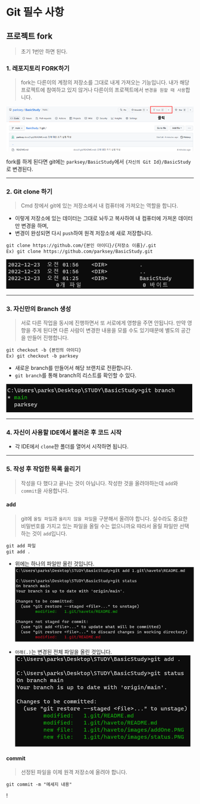 # **Git 필수 사항**

## 프로젝트 fork
> 초기 1번만 하면 된다.

### 1. 레포지토리 FORK하기
> fork는 다른이의 계정의 저장소를 그대로 내게 가져오는 기능입니다.
> 내가 해당 프로젝트에 참여하고 있지 않거나 다른이의 프로젝트에서 `변경을 원할 때 사용`합니다.

![fork](./images/forkClick.PNG)

fork를 하게 된다면 git에는 `parksey/BasicStudy`에서 `{자신의 Git Id}/BasicStudy`로 변경된다.

---
### 2. Git clone 하기
> Cmd 창에서 git에 있는 저장소에서 내 컴퓨터에 가져오는 역할을 합니다.

- 이렇게 저장소에 있는 데이터는 그대로 놔두고 복사하여 내 컴퓨터에 가져온 데이터만 변경을 하며,
- 변경이 완성되면 다시 `push`하여 원격 저장소에 새로 저장합니다.

```
git clone https://github.com/{본인 아이디}/{저장소 이름}/.git
Ex) git clone https://github.com/parksey/BasicStudy.git
```

![clone](./images/clone.PNG)

---
### 3. 자신만의 Branch 생성
> 서로 다른 작업을 동시에 진행하면서 또 서로에게 영향을 주면 안됩니다.
> 만약 영향을 주게 된다면 다른 사람이 변경한 내용을 모를 수도 있기때문에 별도의 공간을 만들어 진행합니다.

```
git checkout -b {본인의 아이디}
Ex) git checkout -b parksey
```
- 새로운 branch를 만들어서 해당 브랜치로 전환합니다.
- `git branch`를 통해 branch의 리스트를 확인할 수 있다.

![branch](./images/branch.PNG)

---
### 4. 자신이 사용할 IDE에서 불러온 후 코드 시작
- 각 IDE에서 `clone`한 폴더를 열어서 시작하면 됩니다.

---
### 5. 작성 후 작업한 목록 올리기
> 작성을 다 했다고 끝나는 것이 아닙니다. 작성한 것을 올려야하는데 `add`와 `commit`을 사용합니다.

#### **add**
> git에 `올릴 파일`과 `올리지 않을 파일`을 구분해서 올려야 합니다. 실수라도 중요한 비밀번호를 가지고 있는 파일을 올릴 수는 없으니까요
> 따라서 올릴 파일만 선택하는 것이 `add`입니다.

```
git add 파일
git add .
```
- 위에는 하나의 파일만 올린 것입니다.
![addOne](./images/addOne.PNG)

- `아래(.)`는 변경된 전체 파일을 올린 것입니다.
![addAll](./images/addAll.PNG)

#### **commit**
> 선정된 파일을 이제 원격 저장소에 올려야 합니다.

```
git commit -m "메세지 내용"
```
!


###